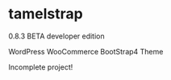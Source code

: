 # tamelstrap

0.8.3 BETA developer edition

WordPress WooCommerce BootStrap4 Theme

Incomplete project!